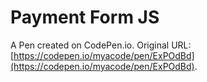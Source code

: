 # Payment Form JS

A Pen created on CodePen.io. Original URL: [https://codepen.io/myacode/pen/ExPOdBd](https://codepen.io/myacode/pen/ExPOdBd).


